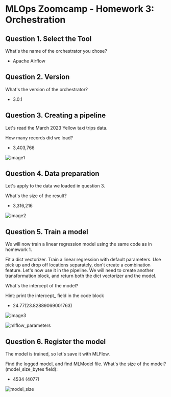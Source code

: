 # MLOps Zoomcamp - Homework 3: Orchestration

## Question 1. Select the Tool

What's the name of the orchestrator you chose?

* Apache Airflow

## Question 2. Version

What's the version of the orchestrator?

* 3.0.1


## Question 3. Creating a pipeline

Let's read the March 2023 Yellow taxi trips data.

How many records did we load?

* 3,403,766

![image1](https://github.com/user-attachments/assets/19255fcc-abf5-452a-959c-7ce2c9543d34)


## Question 4. Data preparation


Let's apply to the data we loaded in question 3.

What's the size of the result?

* 3,316,216

![image2](https://github.com/user-attachments/assets/480b5625-3d9f-4d9e-a278-135008b763b5)


## Question 5. Train a model

We will now train a linear regression model using the same code as in homework 1.

Fit a dict vectorizer.
Train a linear regression with default parameters.
Use pick up and drop off locations separately, don't create a combination feature.
Let's now use it in the pipeline. We will need to create another transformation block, and return both the dict vectorizer and the model.

What's the intercept of the model?

Hint: print the intercept_ field in the code block

* 24.77(23.82889069001763)

![image3](https://github.com/user-attachments/assets/be1286c4-cd01-4b55-9072-fcd81a7a0be1)

![mlflow_parameters](https://github.com/user-attachments/assets/dd50bb6e-0be2-4f46-99b8-dd01c573f911)



## Question 6. Register the model

The model is trained, so let's save it with MLFlow.

Find the logged model, and find MLModel file. What's the size of the model? (model_size_bytes field):

* 4534 (4077)

![model_size](https://github.com/user-attachments/assets/cebc8c5b-4ce8-4fd6-8493-c57bd9da5aa0)

  



